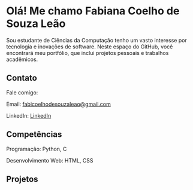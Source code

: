# Olá! Me chamo Fabiana Coelho de Souza Leão

Sou estudante de Ciências da Computação tenho um vasto interesse por tecnologia e inovações de software. Neste espaço do GitHub, você encontrará meu portfólio, que inclui projetos pessoais e trabalhos acadêmicos.

## Contato
Fale comigo:  

Email: fabicoelhodesouzaleao@gmail.com  

LinkedIn: [LinkedIn]( www.linkedin.com/in/fabiana-coelho-de-souza-leão-a047352b7)

## Competências
Programação: Python, C  

Desenvolvimento Web: HTML, CSS

## Projetos








